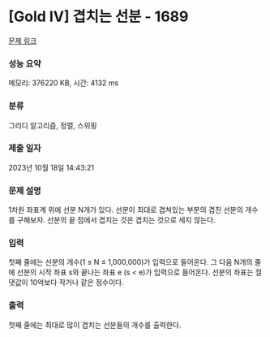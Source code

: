# [Gold IV] 겹치는 선분 - 1689 

[문제 링크](https://www.acmicpc.net/problem/1689) 

### 성능 요약

메모리: 376220 KB, 시간: 4132 ms

### 분류

그리디 알고리즘, 정렬, 스위핑

### 제출 일자

2023년 10월 18일 14:43:21

### 문제 설명

<p>1차원 좌표계 위에 선분 N개가 있다. 선분이 최대로 겹쳐있는 부분의 겹친 선분의 개수를 구해보자. 선분의 끝 점에서 겹치는 것은 겹치는 것으로 세지 않는다.</p>

### 입력 

 <p>첫째 줄에는 선분의 개수(1 ≤ N ≤ 1,000,000)가 입력으로 들어온다. 그 다음 N개의 줄에 선분의 시작 좌표 s와 끝나는 좌표 e (s < e)가 입력으로 들어온다. 선분의 좌표는 절댓값이 10억보다 작거나 같은 정수이다.</p>

### 출력 

 <p>첫째 줄에는 최대로 많이 겹치는 선분들의 개수를 출력한다.</p>

